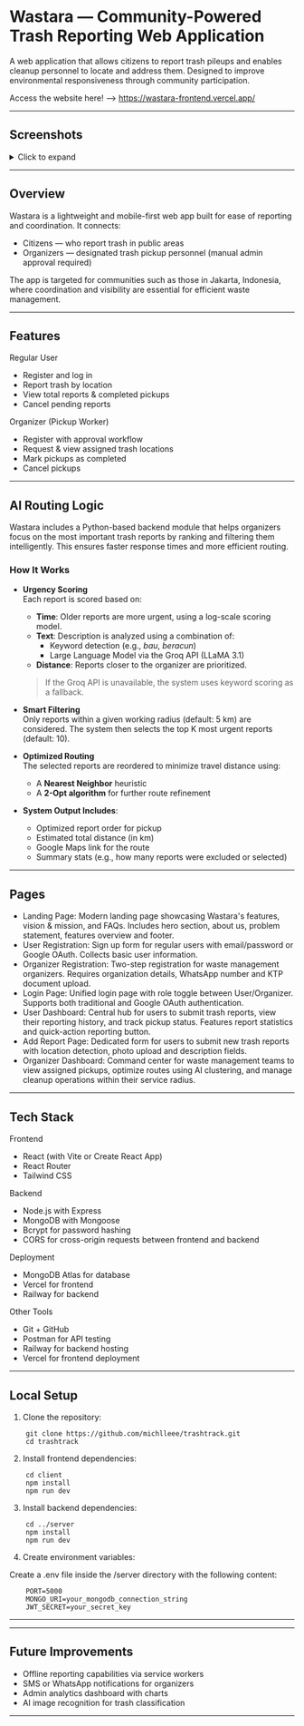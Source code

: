 # Wastara — Community-Powered Trash Reporting Web Application

A web application that allows citizens to report trash pileups and enables cleanup personnel to locate and address them. Designed to improve environmental responsiveness through community participation.

Access the website here! --> https://wastara-frontend.vercel.app/

---

## Screenshots

<details>
  
<summary>Click to expand</summary>


**Landing Page**  
<img width="1911" height="906" alt="Landing Page" src="https://github.com/user-attachments/assets/be9045cd-b3dc-478f-8498-cb0a87b3358b" />

**User Dashboard**  
<img width="1911" height="904" alt="User Dashboard" src="https://github.com/user-attachments/assets/88630113-3ef1-4196-9d36-387d683073da" />

**Organizer Dashboard**  
<img width="1901" height="902" alt="Organizer Dashboard" src="https://github.com/user-attachments/assets/484230f5-707d-482f-80bd-5cdfd015f63e" />

</details>

---

## Overview

Wastara is a lightweight and mobile-first web app built for ease of reporting and coordination. It connects:

- Citizens — who report trash in public areas
- Organizers — designated trash pickup personnel (manual admin approval required)

The app is targeted for communities such as those in Jakarta, Indonesia, where coordination and visibility are essential for efficient waste management.

---

## Features

Regular User

- Register and log in
- Report trash by location
- View total reports & completed pickups
- Cancel pending reports

Organizer (Pickup Worker)

- Register with approval workflow
- Request & view assigned trash locations
- Mark pickups as completed
- Cancel pickups

---

## AI Routing Logic

Wastara includes a Python-based backend module that helps organizers focus on the most important trash reports by ranking and filtering them intelligently. This ensures faster response times and more efficient routing.

### How It Works

- **Urgency Scoring**  
  Each report is scored based on:
  - **Time**: Older reports are more urgent, using a log-scale scoring model.
  - **Text**: Description is analyzed using a combination of:
    - Keyword detection (e.g., *bau*, *beracun*)
    - Large Language Model via the Groq API (LLaMA 3.1)
  - **Distance**: Reports closer to the organizer are prioritized.

  > If the Groq API is unavailable, the system uses keyword scoring as a fallback.

- **Smart Filtering**  
  Only reports within a given working radius (default: 5 km) are considered. The system then selects the top K most urgent reports (default: 10).

- **Optimized Routing**  
  The selected reports are reordered to minimize travel distance using:
  - A **Nearest Neighbor** heuristic
  - A **2-Opt algorithm** for further route refinement

- **System Output Includes**:
  - Optimized report order for pickup
  - Estimated total distance (in km)
  - Google Maps link for the route
  - Summary stats (e.g., how many reports were excluded or selected)

---

## Pages

- Landing Page:
Modern landing page showcasing Wastara's features, vision & mission, and FAQs. Includes hero section, about us, problem statement, features overview and footer.
- User Registration:
Sign up form for regular users with email/password or Google OAuth. Collects basic user information.
- Organizer Registration:
Two-step registration for waste management organizers. Requires organization details, WhatsApp number and KTP document upload.
- Login Page:
Unified login page with role toggle between User/Organizer. Supports both traditional and Google OAuth authentication.
- User Dashboard:
Central hub for users to submit trash reports, view their reporting history, and track pickup status. Features report statistics and quick-action reporting button.
- Add Report Page:
Dedicated form for users to submit new trash reports with location detection, photo upload and description fields.
- Organizer Dashboard:
Command center for waste management teams to view assigned pickups, optimize routes using AI clustering, and manage cleanup operations within their service radius.

---

## Tech Stack

Frontend

- React (with Vite or Create React App)
- React Router
- Tailwind CSS

Backend
- Node.js with Express
- MongoDB with Mongoose
- Bcrypt for password hashing
- CORS for cross-origin requests between frontend and backend

Deployment
- MongoDB Atlas for database
- Vercel for frontend
- Railway for backend

Other Tools
- Git + GitHub
- Postman for API testing
- Railway for backend hosting
- Vercel for frontend deployment

---

## Local Setup

1. Clone the repository:
```
    git clone https://github.com/michlleee/trashtrack.git
    cd trashtrack
```
2. Install frontend dependencies:
```
    cd client
    npm install
    npm run dev
```
3. Install backend dependencies:
```
    cd ../server
    npm install
    npm run dev
```
4. Create environment variables:

Create a .env file inside the /server directory with the following content:
```
    PORT=5000
    MONGO_URI=your_mongodb_connection_string
    JWT_SECRET=your_secret_key
```
---

---

## Future Improvements

- Offline reporting capabilities via service workers
- SMS or WhatsApp notifications for organizers
- Admin analytics dashboard with charts
- AI image recognition for trash classification

---
